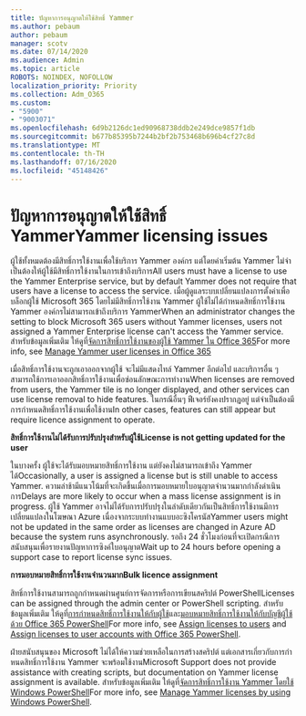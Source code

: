 ```yaml
---
title: ปัญหาการอนุญาตให้ใช้สิทธิ์ Yammer
ms.author: pebaum
author: pebaum
manager: scotv
ms.date: 07/14/2020
ms.audience: Admin
ms.topic: article
ROBOTS: NOINDEX, NOFOLLOW
localization_priority: Priority
ms.collection: Adm_O365
ms.custom:
- "5900"
- "9003071"
ms.openlocfilehash: 6d9b2126dc1ed90968738ddb2e249dce9857f1db
ms.sourcegitcommit: b677b85395b7244b2bf2b753468b696b4cf27c8d
ms.translationtype: MT
ms.contentlocale: th-TH
ms.lasthandoff: 07/16/2020
ms.locfileid: "45148426"
---
```

# <a name="yammer-licensing-issues"></a><span data-ttu-id="920dc-102">ปัญหาการอนุญาตให้ใช้สิทธิ์ Yammer</span><span class="sxs-lookup"><span data-stu-id="920dc-102">Yammer licensing issues</span></span>

<span data-ttu-id="920dc-103">ผู้ใช้ทั้งหมดต้องมีสิทธิ์การใช้งานเพื่อใช้บริการ Yammer องค์กร แต่โดยค่าเริ่มต้น Yammer ไม่จําเป็นต้องให้ผู้ใช้มีสิทธิ์การใช้งานในการเข้าถึงบริการ</span><span class="sxs-lookup"><span data-stu-id="920dc-103">All users must have a license to use the Yammer Enterprise service, but by default Yammer does not require that users have a license to access the service.</span></span> <span data-ttu-id="920dc-104">เมื่อผู้ดูแลระบบเปลี่ยนแปลงการตั้งค่าเพื่อบล็อกผู้ใช้ Microsoft 365 โดยไม่มีสิทธิ์การใช้งาน Yammer ผู้ใช้ไม่ได้กําหนดสิทธิ์การใช้งาน Yammer องค์กรไม่สามารถเข้าถึงบริการ Yammer</span><span class="sxs-lookup"><span data-stu-id="920dc-104">When an administrator changes the setting to block Microsoft 365 users without Yammer licenses, users not assigned a Yammer Enterprise license can't access the Yammer service.</span></span> <span data-ttu-id="920dc-105">สําหรับข้อมูลเพิ่มเติม ให้ดูที่[จัดการสิทธิ์การใช้งานของผู้ใช้ Yammer ใน Office 365](https://docs.microsoft.com/yammer/manage-yammer-users/manage-yammer-licenses-in-office-365)</span><span class="sxs-lookup"><span data-stu-id="920dc-105">For more info, see [Manage Yammer user licenses in Office 365](https://docs.microsoft.com/yammer/manage-yammer-users/manage-yammer-licenses-in-office-365)</span></span> 

<span data-ttu-id="920dc-106">เมื่อสิทธิ์การใช้งานจะถูกเอาออกจากผู้ใช้ จะไม่มีแสดงไทล์ Yammer อีกต่อไป และบริการอื่น ๆ สามารถใช้การเอาออกสิทธิ์การใช้งานเพื่อซ่อนลักษณะการทํางาน</span><span class="sxs-lookup"><span data-stu-id="920dc-106">When licenses are removed from users, the Yammer tile is no longer displayed, and other services can use license removal to hide features.</span></span> <span data-ttu-id="920dc-107">ในกรณีอื่นๆ ฟีเจอร์ยังคงปรากฏอยู่ แต่จําเป็นต้องมีการกําหนดสิทธิ์การใช้งานเพื่อใช้งาน</span><span class="sxs-lookup"><span data-stu-id="920dc-107">In other cases, features can still appear but require licence assignment to operate.</span></span>  

<span data-ttu-id="920dc-108">**สิทธิ์การใช้งานไม่ได้รับการปรับปรุงสําหรับผู้ใช้**</span><span class="sxs-lookup"><span data-stu-id="920dc-108">**License is not getting updated for the user**</span></span>  

<span data-ttu-id="920dc-109">ในบางครั้ง ผู้ใช้จะได้รับมอบหมายสิทธิ์การใช้งาน แต่ยังคงไม่สามารถเข้าถึง Yammer ได้</span><span class="sxs-lookup"><span data-stu-id="920dc-109">Occasionally, a user is assigned a license but is still unable to access Yammer.</span></span> <span data-ttu-id="920dc-110">ความล่าช้ามีแนวโน้มที่จะเกิดขึ้นเมื่อการมอบหมายใบอนุญาตจํานวนมากกําลังดําเนินการ</span><span class="sxs-lookup"><span data-stu-id="920dc-110">Delays are more likely to occur when a mass license assignment is in progress.</span></span> <span data-ttu-id="920dc-111">ผู้ใช้ Yammer อาจไม่ได้รับการปรับปรุงในลําดับเดียวกันเป็นสิทธิ์การใช้งานมีการเปลี่ยนแปลงในโฆษณา Azure เนื่องจากระบบทํางานแบบอะซิงโครนัส</span><span class="sxs-lookup"><span data-stu-id="920dc-111">Yammer users might not be updated in the same order as licenses are changed in Azure AD because the system runs asynchronously.</span></span> <span data-ttu-id="920dc-112">รอถึง 24 ชั่วโมงก่อนที่จะเปิดกรณีการสนับสนุนเพื่อรายงานปัญหาการซิงค์ใบอนุญาต</span><span class="sxs-lookup"><span data-stu-id="920dc-112">Wait up to 24 hours before opening a support case to report license sync issues.</span></span>  

<span data-ttu-id="920dc-113">**การมอบหมายสิทธิ์การใช้งานจํานวนมาก**</span><span class="sxs-lookup"><span data-stu-id="920dc-113">**Bulk licence assignment**</span></span>  

<span data-ttu-id="920dc-114">สิทธิ์การใช้งานสามารถถูกกําหนดผ่านศูนย์การจัดการหรือการเขียนสคริปต์ PowerShell</span><span class="sxs-lookup"><span data-stu-id="920dc-114">Licenses can be assigned through the admin center or PowerShell scripting.</span></span> <span data-ttu-id="920dc-115">สําหรับข้อมูลเพิ่มเติม ให้ดูที่[การกําหนดสิทธิ์การใช้งานให้กับผู้ใช้](https://docs.microsoft.com/microsoft-365/admin/manage/assign-licenses-to-users)และ[มอบหมายสิทธิ์การใช้งานให้กับบัญชีผู้ใช้ด้วย Office 365 PowerShell](https://docs.microsoft.com/office365/enterprise/powershell/assign-licenses-to-user-accounts-with-office-365-powershell)</span><span class="sxs-lookup"><span data-stu-id="920dc-115">For more info, see [Assign licenses to users](https://docs.microsoft.com/microsoft-365/admin/manage/assign-licenses-to-users) and [Assign licenses to user accounts with Office 365 PowerShell](https://docs.microsoft.com/office365/enterprise/powershell/assign-licenses-to-user-accounts-with-office-365-powershell).</span></span> 

<span data-ttu-id="920dc-116">ฝ่ายสนับสนุนของ Microsoft ไม่ได้ให้ความช่วยเหลือในการสร้างสคริปต์ แต่เอกสารเกี่ยวกับการกําหนดสิทธิ์การใช้งาน Yammer จะพร้อมใช้งาน</span><span class="sxs-lookup"><span data-stu-id="920dc-116">Microsoft Support does not provide assistance with creating scripts, but documentation on Yammer license assignment is available.</span></span> <span data-ttu-id="920dc-117">สําหรับข้อมูลเพิ่มเติม ให้ดูที่[จัดการสิทธิ์การใช้งาน Yammer โดยใช้ Windows PowerShell](https://docs.microsoft.com/yammer/manage-yammer-users/manage-yammer-licenses-in-office-365#manage-yammer-licenses-by-using-windows-powershell)</span><span class="sxs-lookup"><span data-stu-id="920dc-117">For more info, see [Manage Yammer licenses by using Windows PowerShell](https://docs.microsoft.com/yammer/manage-yammer-users/manage-yammer-licenses-in-office-365#manage-yammer-licenses-by-using-windows-powershell).</span></span>
